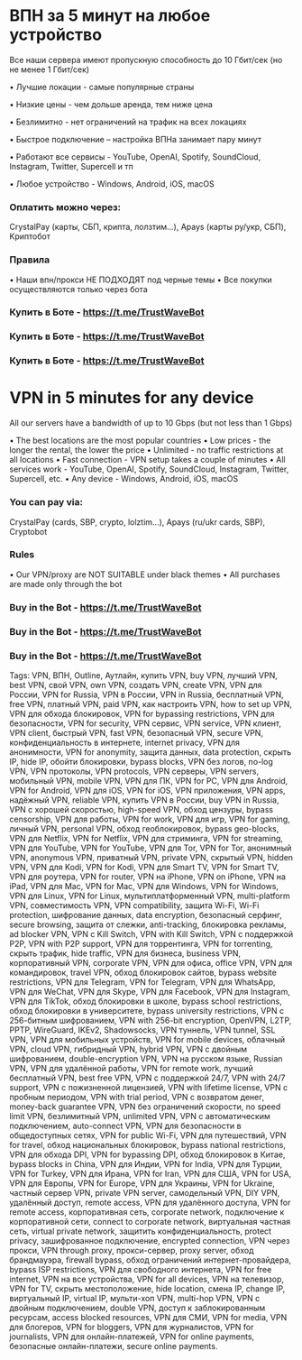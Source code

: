 # ВПН за 5 минут на любое устройство
Все наши сервера имеют пропускную способность до 10 Гбит/сек (но не менее 1 Гбит/сек)​

• Лучшие локации - самые популярные страны

• Низкие цены - чем дольше аренда, тем ниже цена

• Безлимитно - нет ограничений на трафик на всех локациях

• Быстрое подключение – настройка ВПНа занимает пару минут

• Работают все сервисы - YouTube, OpenAI, Spotify, SoundCloud, Instagram, Twitter, Supercell и тп

• Любое устройство - Windows, Android, iOS, macOS

### Оплатить можно через:
CrystalPay (карты, СБП, крипта, лолзтим...),
Apays (карты ру/укр, СБП),
Kриптобот​


### Правила
• Наши впн/прокси НЕ ПОДХОДЯТ под черные темы
• Все покупки осуществляются только через бота


### Купить в Боте - https://t.me/TrustWaveBot
### Купить в Боте - https://t.me/TrustWaveBot
### Купить в Боте - https://t.me/TrustWaveBot

# VPN in 5 minutes for any device
All our servers have a bandwidth of up to 10 Gbps (but not less than 1 Gbps)

• The best locations are the most popular countries
• Low prices - the longer the rental, the lower the price
• Unlimited - no traffic restrictions at all locations
• Fast connection - VPN setup takes a couple of minutes
• All services work - YouTube, OpenAI, Spotify, SoundCloud, Instagram, Twitter, Supercell, etc.
• Any device - Windows, Android, iOS, macOS

### You can pay via:
CrystalPay (cards, SBP, crypto, lolztim...),
Apays (ru/ukr cards, SBP),
Cryptobot

### Rules
• Our VPN/proxy are NOT SUITABLE under black themes
• All purchases are made only through the bot

### Buy in the Bot - https://t.me/TrustWaveBot
### Buy in the Bot - https://t.me/TrustWaveBot
### Buy in the Bot - https://t.me/TrustWaveBot




Tags:
VPN, ВПН, Outline, Аутлайн, купить VPN, buy VPN, лучший VPN, best VPN, свой VPN, own VPN, создать VPN, create VPN, VPN для России, VPN for Russia, VPN в России, VPN in Russia, бесплатный VPN, free VPN, платный VPN, paid VPN, как настроить VPN, how to set up VPN, VPN для обхода блокировок, VPN for bypassing restrictions, VPN для безопасности, VPN for security, VPN сервис, VPN service, VPN клиент, VPN client, быстрый VPN, fast VPN, безопасный VPN, secure VPN, конфиденциальность в интернете, internet privacy, VPN для анонимности, VPN for anonymity, защита данных, data protection, скрыть IP, hide IP, обойти блокировки, bypass blocks, VPN без логов, no-log VPN, VPN протоколы, VPN protocols, VPN серверы, VPN servers, мобильный VPN, mobile VPN, VPN для ПК, VPN for PC, VPN для Android, VPN for Android, VPN для iOS, VPN for iOS, VPN приложения, VPN apps, надёжный VPN, reliable VPN, купить VPN в России, buy VPN in Russia, VPN с хорошей скоростью, high-speed VPN, обход цензуры, bypass censorship, VPN для работы, VPN for work, VPN для игр, VPN for gaming, личный VPN, personal VPN, обход геоблокировок, bypass geo-blocks, VPN для Netflix, VPN for Netflix, VPN для стриминга, VPN for streaming, VPN для YouTube, VPN for YouTube, VPN для Tor, VPN for Tor, анонимный VPN, anonymous VPN, приватный VPN, private VPN, скрытый VPN, hidden VPN, VPN для Kodi, VPN for Kodi, VPN для Smart TV, VPN for Smart TV, VPN для роутера, VPN for router, VPN на iPhone, VPN on iPhone, VPN на iPad, VPN для Mac, VPN for Mac, VPN для Windows, VPN for Windows, VPN для Linux, VPN for Linux, мультиплатформенный VPN, multi-platform VPN, совместимость VPN, VPN compatibility, защита Wi-Fi, Wi-Fi protection, шифрование данных, data encryption, безопасный серфинг, secure browsing, защита от слежки, anti-tracking, блокировка рекламы, ad blocker VPN, VPN с Kill Switch, VPN with Kill Switch, VPN с поддержкой P2P, VPN with P2P support, VPN для торрентинга, VPN for torrenting, скрыть трафик, hide traffic, VPN для бизнеса, business VPN, корпоративный VPN, corporate VPN, VPN для офиса, office VPN, VPN для командировок, travel VPN, обход блокировок сайтов, bypass website restrictions, VPN для Telegram, VPN for Telegram, VPN для WhatsApp, VPN для WeChat, VPN для Skype, VPN для Facebook, VPN для Instagram, VPN для TikTok, обход блокировки в школе, bypass school restrictions, обход блокировки в университете, bypass university restrictions, VPN с 256-битным шифрованием, VPN with 256-bit encryption, OpenVPN, L2TP, PPTP, WireGuard, IKEv2, Shadowsocks, VPN туннель, VPN tunnel, SSL VPN, VPN для мобильных устройств, VPN for mobile devices, облачный VPN, cloud VPN, гибридный VPN, hybrid VPN, VPN с двойным шифрованием, double-encryption VPN, VPN на русском языке, Russian VPN, VPN для удалённой работы, VPN for remote work, лучший бесплатный VPN, best free VPN, VPN с поддержкой 24/7, VPN with 24/7 support, VPN с пожизненной лицензией, VPN with lifetime license, VPN с пробным периодом, VPN with trial period, VPN с возвратом денег, money-back guarantee VPN, VPN без ограничений скорости, no speed limit VPN, безлимитный VPN, unlimited VPN, VPN с автоматическим подключением, auto-connect VPN, VPN для безопасности в общедоступных сетях, VPN for public Wi-Fi, VPN для путешествий, VPN for travel, обход национальных блокировок, bypass national restrictions, VPN для обхода DPI, VPN for bypassing DPI, обход блокировок в Китае, bypass blocks in China, VPN для Индии, VPN for India, VPN для Турции, VPN for Turkey, VPN для Ирана, VPN for Iran, VPN для США, VPN for USA, VPN для Европы, VPN for Europe, VPN для Украины, VPN for Ukraine, частный сервер VPN, private VPN server, самодельный VPN, DIY VPN, удалённый доступ, remote access, VPN для удалённого доступа, VPN for remote access, корпоративная сеть, corporate network, подключение к корпоративной сети, connect to corporate network, виртуальная частная сеть, virtual private network, защитить конфиденциальность, protect privacy, зашифрованное подключение, encrypted connection, VPN через прокси, VPN through proxy, прокси-сервер, proxy server, обход брандмауэра, firewall bypass, обход ограничений интернет-провайдера, bypass ISP restrictions, VPN для свободного интернета, VPN for free internet, VPN на все устройства, VPN for all devices, VPN на телевизор, VPN for TV, скрыть местоположение, hide location, смена IP, change IP, виртуальный IP, virtual IP, мульти-хоп VPN, multi-hop VPN, VPN с двойным подключением, double VPN, доступ к заблокированным ресурсам, access blocked resources, VPN для СМИ, VPN for media, VPN для блогеров, VPN for bloggers, VPN для журналистов, VPN for journalists, VPN для онлайн-платежей, VPN for online payments, безопасные онлайн-платежи, secure online payments.
